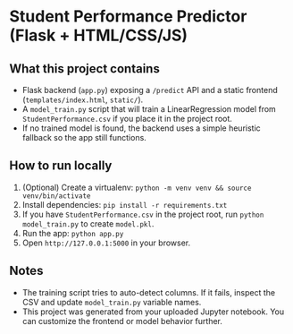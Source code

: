 # Student Performance Predictor (Flask + HTML/CSS/JS)

## What this project contains
- Flask backend (`app.py`) exposing a `/predict` API and a static frontend (`templates/index.html`, `static/`).
- A `model_train.py` script that will train a LinearRegression model from `StudentPerformance.csv` if you place it in the project root.
- If no trained model is found, the backend uses a simple heuristic fallback so the app still functions.

## How to run locally
1. (Optional) Create a virtualenv: `python -m venv venv && source venv/bin/activate`
2. Install dependencies: `pip install -r requirements.txt`
3. If you have `StudentPerformance.csv` in the project root, run `python model_train.py` to create `model.pkl`.
4. Run the app: `python app.py`
5. Open `http://127.0.0.1:5000` in your browser.

## Notes
- The training script tries to auto-detect columns. If it fails, inspect the CSV and update `model_train.py` variable names.
- This project was generated from your uploaded Jupyter notebook. You can customize the frontend or model behavior further.
